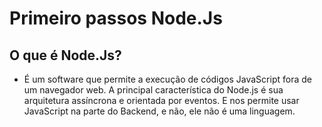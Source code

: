 # Primeiro passos Node.Js

## O que é Node.Js?
- É um software que permite a execução de códigos JavaScript fora de um navegador web. A principal característica do Node.js é sua arquitetura assíncrona e orientada por eventos.
E nos permite usar JavaScript na parte do Backend, e não, ele não é uma linguagem.
